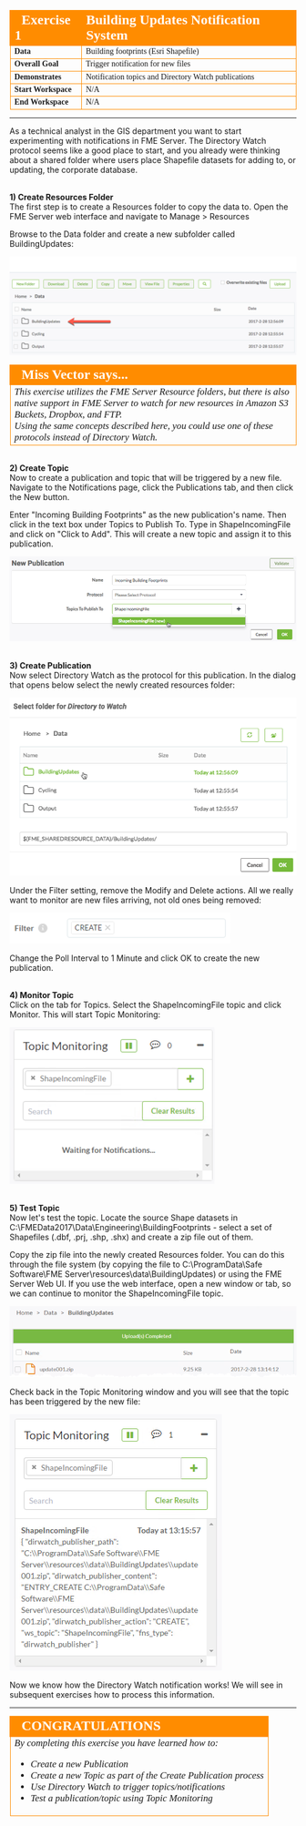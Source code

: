 <!--Instructor Notes-->

<!--Exercise Section-->


<table style="border-spacing: 0px;border-collapse: collapse;font-family:serif">
<tr>
<td width=25% style="vertical-align:middle;background-color:darkorange;border: 2px solid darkorange">
<i class="fa fa-cogs fa-lg fa-pull-left fa-fw" style="color:white;padding-right: 12px;vertical-align:text-top"></i>
<span style="color:white;font-size:x-large;font-weight: bold">Exercise 1</span>
</td>
<td style="border: 2px solid darkorange;background-color:darkorange;color:white">
<span style="color:white;font-size:x-large;font-weight: bold">Building Updates Notification System</span>
</td>
</tr>

<tr>
<td style="border: 1px solid darkorange; font-weight: bold">Data</td>
<td style="border: 1px solid darkorange">Building footprints (Esri Shapefile)</td>
</tr>

<tr>
<td style="border: 1px solid darkorange; font-weight: bold">Overall Goal</td>
<td style="border: 1px solid darkorange">Trigger notification for new files</td>
</tr>

<tr>
<td style="border: 1px solid darkorange; font-weight: bold">Demonstrates</td>
<td style="border: 1px solid darkorange">Notification topics and Directory Watch publications</td>
</tr>

<tr>
<td style="border: 1px solid darkorange; font-weight: bold">Start Workspace</td>
<td style="border: 1px solid darkorange">N/A</td>
</tr>

<tr>
<td style="border: 1px solid darkorange; font-weight: bold">End Workspace</td>
<td style="border: 1px solid darkorange">N/A</td>
</tr>

</table>

---

As a technical analyst in the GIS department you want to start experimenting with notifications in FME Server. The Directory Watch protocol seems like a good place to start, and you already were thinking about a shared folder where users place Shapefile datasets for adding to, or updating, the corporate database. 


<br>**1) Create Resources Folder**
<br>The first step is to create a Resources folder to copy the data to. Open the FME Server web interface and navigate to Manage &gt; Resources

Browse to the Data folder and create a new subfolder called BuildingUpdates:

![](./Images/Img4.400.Ex1.NewDataFolder.png)

<!--Person X Says Section-->

<table style="border-spacing: 0px">
<tr>
<td style="vertical-align:middle;background-color:darkorange;border: 2px solid darkorange">
<i class="fa fa-quote-left fa-lg fa-pull-left fa-fw" style="color:white;padding-right: 12px;vertical-align:text-top"></i>
<span style="color:white;font-size:x-large;font-weight: bold;font-family:serif">Miss Vector says...</span>
</td>
</tr>

<tr>
<td style="border: 1px solid darkorange">
<span style="font-family:serif; font-style:italic; font-size:larger">
This exercise utilizes the FME Server Resource folders, but there is also native support in FME Server to watch for new resources in Amazon S3 Buckets, Dropbox, and FTP.
<br>Using the same concepts described here, you could use one of these protocols instead of Directory Watch.
</td>
</tr>
</table>


<br>**2) Create Topic**
<br>Now to create a publication and topic that will be triggered by a new file. Navigate to the Notifications page, click the Publications tab, and then click the New button.

Enter "Incoming Building Footprints" as the new publication's name. Then click in the text box under Topics to Publish To. Type in ShapeIncomingFile and click on "Click to Add". This will create a new topic and assign it to this publication. 

![](./Images/Img4.401.Ex1.NewPublicationDialog.png)


<br>**3) Create Publication**
<br>Now select Directory Watch as the protocol for this publication. In the dialog that opens below select the newly created resources folder:

![](./Images/Img4.402.Ex1.DirectoryToWatch.png)

Under the Filter setting, remove the Modify and Delete actions. All we really want to monitor are new files arriving, not old ones being removed:

![](./Images/Img4.403.Ex1.DirectoryWatchFilters.png)

Change the Poll Interval to 1 Minute and click OK to create the new publication.


<br>**4) Monitor Topic**
<br>Click on the tab for Topics. Select the ShapeIncomingFile topic and click Monitor. This will start Topic Monitoring:

![](./Images/Img4.403.Ex1.DirectoryWatchTopicMonitoring.png)


<br>**5) Test Topic**
<br>Now let's test the topic. Locate the source Shape datasets in C:\FMEData2017\Data\Engineering\BuildingFootprints - select a set of Shapefiles (.dbf, .prj, .shp, .shx) and create a zip file out of them.

Copy the zip file into the newly created Resources folder. You can do this through the file system (by copying the file to C:\ProgramData\Safe Software\FME Server\resources\data\BuildingUpdates) or using the FME Server Web UI. If you use the web interface, open a new window or tab, so we can continue to monitor the ShapeIncomingFile topic.

![](./Images/Img4.404.Ex1.DirectoryWatchDataInFolder.png)

Check back in the Topic Monitoring window and you will see that the topic has been triggered by the new file:

![](./Images/Img4.405.Ex1.DirectoryWatchTopicMonitoringTriggered.png)

Now we know how the Directory Watch notification works! We will see in subsequent exercises how to process this information.
 
---

<!--Exercise Congratulations Section--> 

<table style="border-spacing: 0px">
<tr>
<td style="vertical-align:middle;background-color:darkorange;border: 2px solid darkorange">
<i class="fa fa-thumbs-o-up fa-lg fa-pull-left fa-fw" style="color:white;padding-right: 12px;vertical-align:text-top"></i>
<span style="color:white;font-size:x-large;font-weight: bold;font-family:serif">CONGRATULATIONS</span>
</td>
</tr>

<tr>
<td style="border: 1px solid darkorange">
<span style="font-family:serif; font-style:italic; font-size:larger">
By completing this exercise you have learned how to:
<br>
<ul><li>Create a new Publication</li>
<li>Create a new Topic as part of the Create Publication process</li>
<li>Use Directory Watch to trigger topics/notifications</li>
<li>Test a publication/topic using Topic Monitoring</li></ul>
</span>
</td>
</tr>
</table>   
